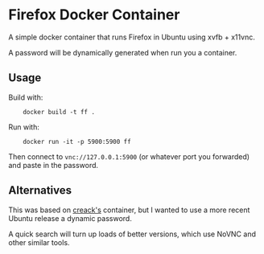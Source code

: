 # Firefox Docker Container

A simple docker container that runs Firefox in Ubuntu using xvfb + x11vnc.

A password will be dynamically generated when run you a container.

## Usage

Build with:

        docker build -t ff .

Run with:

        docker run -it -p 5900:5900 ff

Then connect to `vnc://127.0.0.1:5900` (or whatever port you forwarded) and paste
in the password.

## Alternatives

This was based on
[creack's](https://github.com/creack/docker-firefox/blob/master/Dockerfile)
container, but I wanted to use a more recent Ubuntu release a dynamic password.

A quick search will turn up loads of better versions, which use NoVNC and other
similar tools.
